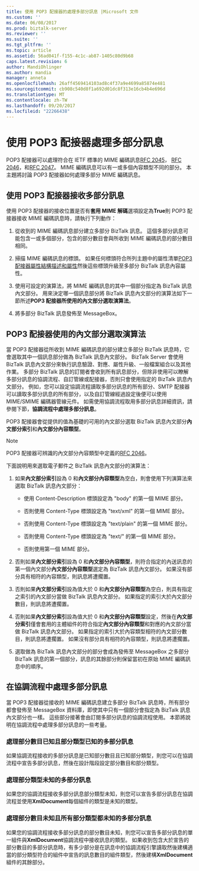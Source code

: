 ```yaml
---
title: 使用 POP3 配接器的處理多部分訊息 |Microsoft 文件
ms.custom: ''
ms.date: 06/08/2017
ms.prod: biztalk-server
ms.reviewer: ''
ms.suite: ''
ms.tgt_pltfrm: ''
ms.topic: article
ms.assetid: 56ad041f-f155-4c1c-ab87-1405c80d9b68
caps.latest.revision: 6
author: MandiOhlinger
ms.author: mandia
manager: anneta
ms.openlocfilehash: 26aff4569414103ad8c4f37a9e4699a85874e481
ms.sourcegitcommit: cb908c540d8f1a692d01dc8f313e16cb4b4e696d
ms.translationtype: MT
ms.contentlocale: zh-TW
ms.lasthandoff: 09/20/2017
ms.locfileid: "22266438"
---
```

# <a name="processing-multi-part-messages-with-the-pop3-adapter"></a>使用 POP3 配接器處理多部分訊息
POP3 配接器可以處理符合在 IETF 標準的 MIME 編碼訊息[RFC 2045](http://go.microsoft.com/fwlink/?LinkId=58810)， [RFC 2046](http://go.microsoft.com/fwlink/?LinkId=58811)，和[RFC 2047](http://go.microsoft.com/fwlink/?LinkId=58812)。 MIME 編碼訊息可以有一或多個內容類型不同的部分。 本主題將討論 POP3 配接器如何處理多部分 MIME 編碼訊息。  
  
## <a name="receiving-multi-part-messages-with-the-pop3-adapter"></a>使用 POP3 配接器接收多部分訊息  
 使用 POP3 配接器的接收位置是否有**套用 MIME 解碼**選項設定為**True**則 POP3 配接器接收 MIME 編碼訊息時，請執行下列動作：  
  
1.  從收到的 MIME 編碼訊息部分建立多部分 BizTalk 訊息。 這個多部分訊息可能包含一或多個部分，包含的部分數目會與所收到 MIME 編碼訊息的部分數目相同。  
  
2.  掃描 MIME 編碼訊息的標頭。 如果任何標頭符合所列主題中的屬性清單[POP3 配接器屬性結構描述和屬性](../core/pop3-adapter-property-schema-and-properties.md)然後這些標頭升級至多部分 BizTalk 訊息內容屬性。  
  
3.  使用可設定的演算法，將 MIME 編碼訊息的其中一個部分指定為 BizTalk 訊息內文部分。 用來決定哪一個訊息部分將 BizTalk 訊息內文部分的演算法如下一節所述**POP3 配接器所使用的內文部分選取演算法**。  
  
4.  將多部分 BizTalk 訊息發佈至 MessageBox。  
  
## <a name="body-part-selection-algorithm-used-by-the-pop3-adapter"></a>POP3 配接器使用的內文部分選取演算法  
 當 POP3 配接器從所收到 MIME 編碼訊息的部分建立多部分 BizTalk 訊息時，它會選取其中一個訊息部分做為 BizTalk 訊息內文部分。 BizTalk Server 會使用 BizTalk 訊息內文部分來執行訊息驗證、對應、屬性升級、一般檔案組合以及其他作業。 多部分 BizTalk 訊息的訂閱者會收到所有訊息部分，但除非使用可以瞭解多部分訊息的協調流程、自訂管線或配接器，否則只會使用指定的 BizTalk 訊息內文部分。 例如，您可以設定協調流程讀取多部分訊息的所有部分、SMTP 配接器可以讀取多部分訊息的所有部分，以及自訂管線經過設定後便可以使用 MIME/SMIME 編碼器管線元件。 如需使用協調流程取用多部分訊息詳細資訊，請參閱下節，**協調流程中處理多部分訊息**。  
  
 POP3 配接器會從提供的值為基礎的可用的內文部分選取 BizTalk 訊息內文部分**內文部分索引**和**內文部分內容類型**。  
  
> [!NOTE]
>  POP3 配接器可辨識的內文部分內容類型中定義的[RFC 2046](http://go.microsoft.com/fwlink/?LinkId=119569)。  
  
 下面說明用來選取電子郵件之 BizTalk 訊息內文部分的演算法：  
  
1.  如果**內文部分索引**設為 0 和**內文部分內容類型**為空白，則會使用下列演算法來選取 BizTalk 訊息內文部分：  
  
    -   使用 Content-Description 標頭設定為 "body" 的第一個 MIME 部分。  
  
    -   否則使用 Content-Type 標頭設定為 "text/xml" 的第一個 MIME 部分。  
  
    -   否則使用 Content-Type 標頭設定為 "text/plain" 的第一個 MIME 部分。  
  
    -   否則使用 Content-Type 標頭設定為 "text/" 的第一個 MIME 部分。  
  
    -   否則使用第一個 MIME 部分。  
  
2.  否則如果**內文部分索引**設為 0 和**內文部分內容類型**，則符合指定的內送訊息的第一個內文部分**內文部分內容類型**選定為 BizTalk 訊息內文部分。 如果沒有部分具有相符的內容類型，則訊息將遭擱置。  
  
3.  否則如果**內文部分索引**設為值大於 0 和**內文部分內容類型**為空白，則具有指定之索引的內文部分當做 BizTalk 訊息內文部分。 如果指定的索引大於內文部分數目，則訊息將遭擱置。  
  
4.  否則如果**內文部分索引**設為值大於 0 和**內文部分內容類型**設定，然後在**內文部分索引**僅會套用的主體組件的符合指定**內文部分內容類型**和對應的內文部分當做 BizTalk 訊息內文部分。 如果指定的索引大於內容類型相符的內文部分數目，則訊息將遭擱置。 如果沒有部分具有相符的內容類型，則訊息將遭擱置。  
  
5.  選取做為 BizTalk 訊息內文部分的部分會成為發佈至 MessageBox 之多部分 BizTalk 訊息的第一個部分，訊息的其餘部分則保留當初在原始 MIME 編碼訊息中的順序。  
  
## <a name="processing-multi-part-messages-in-orchestrations"></a>在協調流程中處理多部分訊息  
 當 POP3 配接器從接收的 MIME 編碼訊息建立多部分 BizTalk 訊息時，所有部分都會發佈至 MessageBox 資料庫，即使其中只有一個部分會指定為 BizTalk 訊息內文部分也一樣。 這些部分接著會由訂閱多部分訊息的協調流程使用。 本節將說明在協調流程中處理多部分訊息的一些考量。  
  
### <a name="processing-multi-part-messages-with-a-known-number-of-parts-and-known-part-types"></a>處理部分數目已知且部分類型已知的多部分訊息  
 如果協調流程接收的多部分訊息是已知部分數目且已知部分類型，則您可以在協調流程中宣告多部分訊息，然後在設計階段設定部分數目和部分類型。  
  
### <a name="processing-multi-part-messages-with-unknown-part-types"></a>處理部分類型未知的多部分訊息  
 如果您的協調流程接收多部分訊息部分類型未知，則您可以宣告多部分訊息在協調流程並使用**XmlDocument**每個組件的類型是未知的類型。  
  
### <a name="processing-multi-part-messages-with-an-unknown-number-of-parts-and-all-of-the-part-types-are-unknown"></a>處理部分數目未知且所有部分類型都未知的多部分訊息  
 如果您的協調流程接收多部分訊息的部分數目未知，則您可以宣告多部分訊息的單一組件與**XmlDocument**協調流程中接收訊息的類型。 如果收到包含大於宣告的部分數目的多部分訊息時，有多少部分是在訊息中的協調流程引擎讀取然後建構適當的部分類型符合的組件中宣告的訊息數目的組件類型，然後建構**XmlDocument**組件的其餘部分。